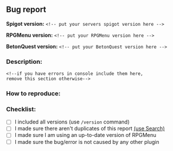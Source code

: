 
<!-- Follow this template if reporting a bug! -->

## Bug report

**Spigot version:** `<!-- put your servers spigot version here -->`

**RPGMenu version:** `<!-- put your RPGMenu version here -->`

**BetonQuest version:** `<!-- put your BetonQuest version here -->`

### Description:
<!--provide a description of your problem-->

```
<!--if you have errors in console include them here,
remove this section otherwise-->
```

### How to reproduce:
<!--if you are able to reproduce it, please tell it us as
detailed as possible step by step how you do it-->

### Checklist:
<!--before creating the issue make sure you did all following steps
(put an "X" between the brackets): -->
- [ ] I included all versions (use `/version` command)
- [ ] I made sure there aren't duplicates of this report [(use Search)](https://github.com/joblo2213/RPGMenu/issues?utf8=%E2%9C%93&q=is%3Aissue+label%3ABug+)
- [ ] I made sure I am using an up-to-date version of RPGMenu
- [ ] I made sure the bug/error is not caused by any other plugin